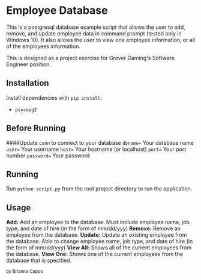# Employee Database
This is a postgresql database example script that allows the user to add, remove, and update employee data in command prompt (tested only in Windows 10). It also allows the user to view one employee information, or all of the employees information.

This is designed as a project exercise for Grover Gaming's Software Engineer position.

## Installation
Install dependencies with `pip install`:
* `psycopg2`

## Before Running
####Update `conn` to connect to your database
`dbname=` Your database name
`user=` Your username
`host=` Your hostname (or localhost)
`port=` Your port number
`password=` Your password

## Running
Run `python script.py` from the root project directory to run the application.

## Usage
**Add:** Add an employee to the database. Must include employee name, job type, and date of hire (in the form of mm/dd/yyy)
**Remove:** Remove an employee from the database.
**Update:** Update an existing employee from the database. Able to change employee name, job type, and date of hire (in the form of mm/dd/yyy)
**View All:** Shows all of the current employees from the database.
**View One:** Shows one of the current employees from the database that is specified.


<sup>by Brianna Cappo</sup>
